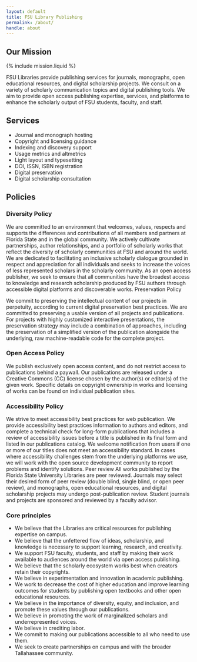 ```yaml
---
layout: default
title: FSU Library Publishing
permalink: /about/
handle: about
---
```


## Our Mission

{% include mission.liquid %}

FSU Libraries provide publishing services for journals, monographs, open educational resources, and digital scholarship projects. We consult on a variety of scholarly communication topics and digital publishing tools. We aim to provide open access publishing expertise, services, and platforms to enhance the scholarly output of FSU students, faculty, and staff.

## Services
- Journal and monograph hosting
- Copyright and licensing guidance
- Indexing and discovery support
- Usage metrics and altmetrics 
- Light layout and typesetting
- DOI, ISSN, ISBN registration
- Digital preservation
- Digital scholarship consultation

## Policies 

### Diversity Policy
We are committed to an environment that welcomes, values, respects and supports the differences and contributions of all members and partners at Florida State and in the global community. We actively cultivate partnerships, author relationships, and a portfolio of scholarly works that reflect the diversity of scholarly communities at FSU and around the world. We are dedicated to facilitating an inclusive scholarly dialogue grounded in respect and appreciation for all individuals and seeks to increase the voices of less represented scholars in the scholarly community. As an open access publisher, we seek to ensure that all communities have the broadest access to knowledge and research scholarship produced by FSU authors through accessible digital platforms and discoverable works.
Preservation Policy

We commit to preserving the intellectual content of our projects in perpetuity, according to current digital preservation best practices. We are committed to preserving a usable version of all projects and publications. For projects with highly customized interactive presentations, the preservation strategy may include a combination of approaches, including the preservation of a simplified version of the publication alongside the underlying, raw machine-readable code for the complete project. 

### Open Access Policy
We publish exclusively open access content, and do not restrict access to publications behind a paywall. Our publications are released under a Creative Commons (CC) license chosen by the author(s) or editor(s) of the given work. Specific details on copyright ownership in works and licensing of works can be found on individual publication sites.

### Accessibility Policy
We strive to meet accessibility best practices for web publication. We provide accessibility best practices information to authors and editors, and complete a technical check for long-form publications that includes a review of accessibility issues before a title is published in its final form and listed in our publications catalog. We welcome notification from users if one or more of our titles does not meet an accessibility standard. In cases where accessibility challenges stem from the underlying platforms we use, we will work with the open source development community to report problems and identify solutions.
Peer review 
All works published by the Florida State University Libraries are peer reviewed. Journals may select their desired form of peer review (double blind, single blind, or open peer review), and monographs, open educational resources, and digital scholarship projects may undergo post-publication review. Student journals and projects are sponsored and reviewed by a faculty advisor.

### Core principles 
- We believe that the Libraries are critical resources for publishing expertise on campus.
- We believe that the unfettered flow of ideas, scholarship, and knowledge is necessary to support learning, research, and creativity.
- We support FSU faculty, students, and staff by making their work available to audiences around the world via open access publishing.
- We believe that the scholarly ecosystem works best when creators retain their copyrights. 
- We believe in experimentation and innovation in academic publishing.
- We work to decrease the cost of higher education and improve learning outcomes for students by publishing open textbooks and other open educational resources.
- We believe in the importance of diversity, equity, and inclusion, and promote these values through our publications.
- We believe in promoting the work of marginalized scholars and underrepresented voices.
- We believe in crediting labor.
- We commit to making our publications accessible to all who need to use them.
- We seek to create partnerships on campus and with the broader Tallahassee community.

